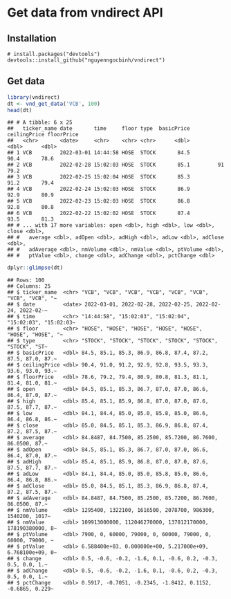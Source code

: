 # Get data from vndirect API

## Installation 

```{r}
# install.packages("devtools")
devtools::install_github("nguyenngocbinh/vndirect")
```

## Get data

``` r
library(vndirect)
dt <- vnd_get_data('VCB', 100)
head(dt)
```

    ## # A tibble: 6 x 25
    ##   ticker_name date       time     floor type  basicPrice ceilingPrice floorPrice
    ##   <chr>       <date>     <chr>    <chr> <chr>      <dbl>        <dbl>      <dbl>
    ## 1 VCB         2022-03-01 14:44:58 HOSE  STOCK       84.5         90.4       78.6
    ## 2 VCB         2022-02-28 15:02:03 HOSE  STOCK       85.1         91         79.2
    ## 3 VCB         2022-02-25 15:02:04 HOSE  STOCK       85.3         91.2       79.4
    ## 4 VCB         2022-02-24 15:02:03 HOSE  STOCK       86.9         92.9       80.9
    ## 5 VCB         2022-02-23 15:02:03 HOSE  STOCK       86.8         92.8       80.8
    ## 6 VCB         2022-02-22 15:02:02 HOSE  STOCK       87.4         93.5       81.3
    ## # ... with 17 more variables: open <dbl>, high <dbl>, low <dbl>, close <dbl>,
    ## #   average <dbl>, adOpen <dbl>, adHigh <dbl>, adLow <dbl>, adClose <dbl>,
    ## #   adAverage <dbl>, nmVolume <dbl>, nmValue <dbl>, ptVolume <dbl>,
    ## #   ptValue <dbl>, change <dbl>, adChange <dbl>, pctChange <dbl>

``` r
dplyr::glimpse(dt)
```

    ## Rows: 100
    ## Columns: 25
    ## $ ticker_name  <chr> "VCB", "VCB", "VCB", "VCB", "VCB", "VCB", "VCB", "VCB", "~
    ## $ date         <date> 2022-03-01, 2022-02-28, 2022-02-25, 2022-02-24, 2022-02-~
    ## $ time         <chr> "14:44:58", "15:02:03", "15:02:04", "15:02:03", "15:02:03~
    ## $ floor        <chr> "HOSE", "HOSE", "HOSE", "HOSE", "HOSE", "HOSE", "HOSE", "~
    ## $ type         <chr> "STOCK", "STOCK", "STOCK", "STOCK", "STOCK", "STOCK", "ST~
    ## $ basicPrice   <dbl> 84.5, 85.1, 85.3, 86.9, 86.8, 87.4, 87.2, 87.5, 87.0, 87.~
    ## $ ceilingPrice <dbl> 90.4, 91.0, 91.2, 92.9, 92.8, 93.5, 93.3, 93.6, 93.0, 93.~
    ## $ floorPrice   <dbl> 78.6, 79.2, 79.4, 80.9, 80.8, 81.3, 81.1, 81.4, 81.0, 81.~
    ## $ open         <dbl> 84.5, 85.1, 85.3, 86.7, 87.0, 87.0, 86.6, 86.4, 87.0, 87.~
    ## $ high         <dbl> 85.4, 85.1, 85.9, 86.8, 87.0, 87.0, 87.6, 87.5, 87.7, 87.~
    ## $ low          <dbl> 84.1, 84.4, 85.0, 85.0, 85.8, 85.0, 86.6, 86.4, 86.8, 86.~
    ## $ close        <dbl> 85.0, 84.5, 85.1, 85.3, 86.9, 86.8, 87.4, 87.2, 87.5, 87.~
    ## $ average      <dbl> 84.8487, 84.7500, 85.2500, 85.7200, 86.7600, 86.0500, 87.~
    ## $ adOpen       <dbl> 84.5, 85.1, 85.3, 86.7, 87.0, 87.0, 86.6, 86.4, 87.0, 87.~
    ## $ adHigh       <dbl> 85.4, 85.1, 85.9, 86.8, 87.0, 87.0, 87.6, 87.5, 87.7, 87.~
    ## $ adLow        <dbl> 84.1, 84.4, 85.0, 85.0, 85.8, 85.0, 86.6, 86.4, 86.8, 86.~
    ## $ adClose      <dbl> 85.0, 84.5, 85.1, 85.3, 86.9, 86.8, 87.4, 87.2, 87.5, 87.~
    ## $ adAverage    <dbl> 84.8487, 84.7500, 85.2500, 85.7200, 86.7600, 86.0500, 87.~
    ## $ nmVolume     <dbl> 1295400, 1322100, 1616500, 2078700, 986300, 1540200, 1017~
    ## $ nmValue      <dbl> 109913000000, 112046270000, 137812170000, 178190380000, 8~
    ## $ ptVolume     <dbl> 7900, 0, 60000, 79000, 0, 60000, 79000, 0, 60000, 79000, ~
    ## $ ptValue      <dbl> 6.588400e+03, 0.000000e+00, 5.217000e+09, 6.768100e+09, 0~
    ## $ change       <dbl> 0.5, -0.6, -0.2, -1.6, 0.1, -0.6, 0.2, -0.3, 0.5, 0.0, 1.~
    ## $ adChange     <dbl> 0.5, -0.6, -0.2, -1.6, 0.1, -0.6, 0.2, -0.3, 0.5, 0.0, 1.~
    ## $ pctChange    <dbl> 0.5917, -0.7051, -0.2345, -1.8412, 0.1152, -0.6865, 0.229~
